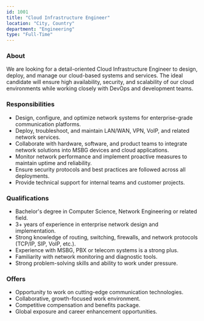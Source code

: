 ```yaml
---
id: 1001
title: "Cloud Infrastructure Engineer"
location: "City, Country"
department: "Engineering"
type: "Full-Time"
---
```


### About  
We are looking for a detail-oriented Cloud Infrastructure Engineer to design, deploy, and manage our cloud-based systems and services. The ideal candidate will ensure high availability, security, and scalability of our cloud environments while working closely with DevOps and development teams.

### Responsibilities  
- Design, configure, and optimize network systems for enterprise-grade communication platforms.  
- Deploy, troubleshoot, and maintain LAN/WAN, VPN, VoIP, and related network services.  
- Collaborate with hardware, software, and product teams to integrate network solutions into MSBG devices and cloud applications.  
- Monitor network performance and implement proactive measures to maintain uptime and reliability.  
- Ensure security protocols and best practices are followed across all deployments.  
- Provide technical support for internal teams and customer projects.  

### Qualifications  
- Bachelor's degree in Computer Science, Network Engineering or related field.  
- 3+ years of experience in enterprise network design and implementation.  
- Strong knowledge of routing, switching, firewalls, and network protocols (TCP/IP, SIP, VoIP, etc.).  
- Experience with MSBG, PBX or telecom systems is a strong plus.  
- Familiarity with network monitoring and diagnostic tools.  
- Strong problem-solving skills and ability to work under pressure.  

### Offers  
- Opportunity to work on cutting-edge communication technologies.  
- Collaborative, growth-focused work environment.  
- Competitive compensation and benefits package.  
- Global exposure and career enhancement opportunities.  